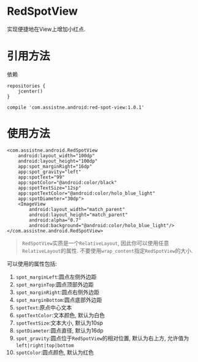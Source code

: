 # RedSpotView
实现便捷地在View上增加小红点.

# 引用方法
依赖
```
repositories {
    jcenter()
}

compile 'com.assistne.android:red-spot-view:1.0.1'
```

# 使用方法
```
<com.assistne.android.RedSpotView
    android:layout_width="100dp"
    android:layout_height="100dp"
    app:spot_marginRight="16dp"
    app:spot_gravity="left"
    app:spotText="99"
    app:spotColor="@android:color/black"
    app:spotTextSize="12sp"
    app:spotTextColor="@android:color/holo_blue_light"
    app:spotDiameter="30dp">
    <ImageView
        android:layout_width="match_parent"
        android:layout_height="match_parent"
        android:alpha="0.7"
        android:background="@android:color/holo_blue_light"/>
</com.assistne.android.RedSpotView>
```

> `RedSpotView`实质是一个`RelativeLayout`, 因此你可以使用任意`RelativeLayout`的属性.
不要使用`wrap_content`指定`RedSpotView`的大小.

可以使用的属性包括:
1. `spot_marginLeft`:圆点左侧外边距
2. `spot_marginTop`:圆点顶部外边距
3. `spot_marginRight`:圆点右侧外边距
4. `spot_marginBottom`:圆点底部外边距
5. `spotText`:原点中心文本
6. `spotTextColor`:文本颜色, 默认为白色
7. `spotTextSize`:文本大小, 默认为10sp
8. `spotDiameter`:圆点直径, 默认为16dp
9. `spot_gravity`:圆点位于`RedSpotView`的相对位置, 默认为右上方, 允许值为`left|right|top|bottom`
10. `spotColor`:圆点颜色, 默认为红色
